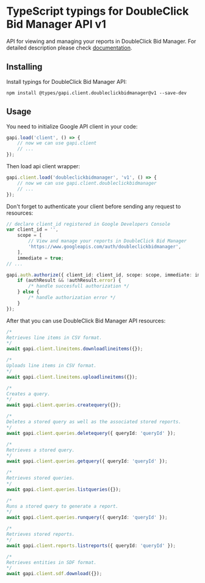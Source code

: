 # TypeScript typings for DoubleClick Bid Manager API v1

API for viewing and managing your reports in DoubleClick Bid Manager.
For detailed description please check [documentation](https://developers.google.com/bid-manager/).

## Installing

Install typings for DoubleClick Bid Manager API:

```
npm install @types/gapi.client.doubleclickbidmanager@v1 --save-dev
```

## Usage

You need to initialize Google API client in your code:

```typescript
gapi.load('client', () => {
    // now we can use gapi.client
    // ...
});
```

Then load api client wrapper:

```typescript
gapi.client.load('doubleclickbidmanager', 'v1', () => {
    // now we can use gapi.client.doubleclickbidmanager
    // ...
});
```

Don't forget to authenticate your client before sending any request to resources:

```typescript
// declare client_id registered in Google Developers Console
var client_id = '',
    scope = [
        // View and manage your reports in DoubleClick Bid Manager
        'https://www.googleapis.com/auth/doubleclickbidmanager',
    ],
    immediate = true;
// ...

gapi.auth.authorize({ client_id: client_id, scope: scope, immediate: immediate }, (authResult) => {
    if (authResult && !authResult.error) {
        /* handle succesfull authorization */
    } else {
        /* handle authorization error */
    }
});
```

After that you can use DoubleClick Bid Manager API resources:

```typescript
/* 
Retrieves line items in CSV format.  
*/
await gapi.client.lineitems.downloadlineitems({});

/* 
Uploads line items in CSV format.  
*/
await gapi.client.lineitems.uploadlineitems({});

/* 
Creates a query.  
*/
await gapi.client.queries.createquery({});

/* 
Deletes a stored query as well as the associated stored reports.  
*/
await gapi.client.queries.deletequery({ queryId: 'queryId' });

/* 
Retrieves a stored query.  
*/
await gapi.client.queries.getquery({ queryId: 'queryId' });

/* 
Retrieves stored queries.  
*/
await gapi.client.queries.listqueries({});

/* 
Runs a stored query to generate a report.  
*/
await gapi.client.queries.runquery({ queryId: 'queryId' });

/* 
Retrieves stored reports.  
*/
await gapi.client.reports.listreports({ queryId: 'queryId' });

/* 
Retrieves entities in SDF format.  
*/
await gapi.client.sdf.download({});
```

